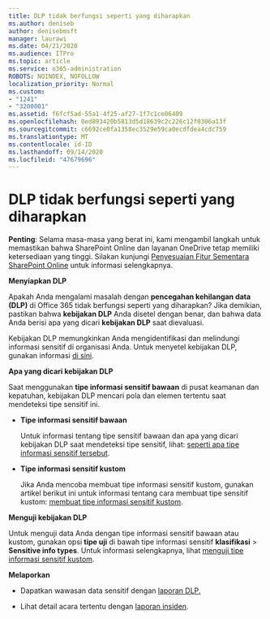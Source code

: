 ```yaml
---
title: DLP tidak berfungsi seperti yang diharapkan
ms.author: deniseb
author: denisebmsft
manager: laurawi
ms.date: 04/21/2020
ms.audience: ITPro
ms.topic: article
ms.service: o365-administration
ROBOTS: NOINDEX, NOFOLLOW
localization_priority: Normal
ms.custom:
- "1241"
- "3200001"
ms.assetid: f6fcf5ad-55a1-4f25-af27-1f7c1ce06409
ms.openlocfilehash: 0ed893420b5813d5d18639c2c226c12f0306a13f
ms.sourcegitcommit: c6692ce0fa1358ec3529e59ca0ecdfdea4cdc759
ms.translationtype: MT
ms.contentlocale: id-ID
ms.lasthandoff: 09/14/2020
ms.locfileid: "47679696"
---
```

# <a name="dlp-not-working-as-expected"></a>DLP tidak berfungsi seperti yang diharapkan

**Penting**: Selama masa-masa yang berat ini, kami mengambil langkah untuk memastikan bahwa SharePoint Online dan layanan OneDrive tetap memiliki ketersediaan yang tinggi. Silakan kunjungi [Penyesuaian Fitur Sementara SharePoint Online](https://aka.ms/ODSPAdjustments) untuk informasi selengkapnya.

 **Menyiapkan DLP**

Apakah Anda mengalami masalah dengan **pencegahan kehilangan data (DLP)** di Office 365 tidak berfungsi seperti yang diharapkan? Jika demikian, pastikan bahwa **kebijakan DLP** Anda disetel dengan benar, dan bahwa data Anda berisi apa yang dicari **kebijakan DLP** saat dievaluasi.
  
Kebijakan DLP memungkinkan Anda mengidentifikasi dan melindungi informasi sensitif di organisasi Anda. Untuk menyetel kebijakan DLP, gunakan informasi [di sini](https://docs.microsoft.com/office365/securitycompliance/prevent-data-loss#set-up-dlp).
  
 **Apa yang dicari kebijakan DLP**
  
Saat menggunakan **tipe informasi sensitif bawaan** di pusat keamanan dan kepatuhan, kebijakan DLP mencari pola dan elemen tertentu saat mendeteksi tipe sensitif ini.
  
- **Tipe informasi sensitif bawaan**

    Untuk informasi tentang tipe sensitif bawaan dan apa yang dicari kebijakan DLP saat mendeteksi tipe sensitif, lihat: [seperti apa tipe informasi sensitif tersebut](https://docs.microsoft.com/microsoft-365/compliance/sensitive-information-type-entity-definitions).

- **Tipe informasi sensitif kustom**

    Jika Anda mencoba membuat tipe informasi sensitif kustom, gunakan artikel berikut ini untuk informasi tentang cara membuat tipe sensitif kustom: [membuat tipe informasi sensitif kustom](https://docs.microsoft.com/microsoft-365/compliance/create-a-custom-sensitive-information-type).

**Menguji kebijakan DLP**

Untuk menguji data Anda dengan tipe informasi sensitif bawaan atau kustom, gunakan opsi **tipe uji** di bawah tipe informasi sensitif **klasifikasi**  >  **Sensitive info types**. Untuk informasi selengkapnya, lihat [menguji tipe informasi sensitif kustom](https://docs.microsoft.com/microsoft-365/compliance/create-a-custom-sensitive-information-type#create-custom-sensitive-information-types-in-the-security--compliance-center).

 **Melaporkan**
  
- Dapatkan wawasan data sensitif dengan [laporan DLP.](https://docs.microsoft.com/microsoft-365/compliance/data-loss-prevention-policies#dlp-reports)

- Lihat detail acara tertentu dengan [laporan insiden](https://docs.microsoft.com/microsoft-365/compliance/data-loss-prevention-policies#incident-reports).
